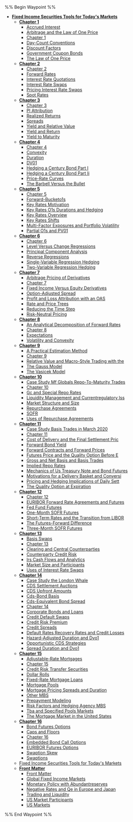 %% Begin Waypoint %%
- **[Fixed Income Securities Tools for Today's Markets](.md)**
	- **[Chapter 1](Chapter%201/Chapter%201.md)**
		- [Accrued Interest](Chapter%201/Accrued%20Interest.md)
		- [Arbitrage and the Law of One Price](Chapter%201/Arbitrage%20and%20the%20Law%20of%20One%20Price.md)
		- [Chapter 1](Chapter%201/Chapter%201.md)
		- [Day-Count Conventions](Chapter%201/Day-Count%20Conventions.md)
		- [Discount Factors](Chapter%201/Discount%20Factors.md)
		- [Government Coupon Bonds](Chapter%201/Government%20Coupon%20Bonds.md)
		- [The Law of One Price](Chapter%201/The%20Law%20of%20One%20Price.md)
	- **[Chapter 2](Chapter%202/Chapter%202.md)**
		- [Chapter 2](Chapter%202/Chapter%202.md)
		- [Forward Rates](Chapter%202/Forward%20Rates.md)
		- [Interest Rate Quotations](Chapter%202/Interest%20Rate%20Quotations.md)
		- [Interest Rate Swaps](Chapter%202/Interest%20Rate%20Swaps.md)
		- [Pricing Interest Rate Swaps](Chapter%202/Pricing%20Interest%20Rate%20Swaps.md)
		- [Spot Rates](Chapter%202/Spot%20Rates.md)
	- **[Chapter 3](Chapter%203/Chapter%203.md)**
		- [Chapter 3](Chapter%203/Chapter%203.md)
		- [Pl Attribution](Chapter%203/Pl%20Attribution.md)
		- [Realized Returns](Chapter%203/Realized%20Returns.md)
		- [Spreads](Chapter%203/Spreads.md)
		- [Yield and Relative Value](Chapter%203/Yield%20and%20Relative%20Value.md)
		- [Yield and Return](Chapter%203/Yield%20and%20Return.md)
		- [Yield to Maturity](Chapter%203/Yield%20to%20Maturity.md)
	- **[Chapter 4](Chapter%204/Chapter%204.md)**
		- [Chapter 4](Chapter%204/Chapter%204.md)
		- [Convexity](Chapter%204/Convexity.md)
		- [Duration](Chapter%204/Duration.md)
		- [DV01](Chapter%204/DV01.md)
		- [Hedging a Century Bond Part I](Chapter%204/Hedging%20a%20Century%20Bond%20Part%20I.md)
		- [Hedging a Century Bond Part Ii](Chapter%204/Hedging%20a%20Century%20Bond%20Part%20Ii.md)
		- [Price-Rate Curves](Chapter%204/Price-Rate%20Curves.md)
		- [The Barbell Versus the Bullet](Chapter%204/The%20Barbell%20Versus%20the%20Bullet.md)
	- **[Chapter 5](Chapter%205/Chapter%205.md)**
		- [Chapter 5](Chapter%205/Chapter%205.md)
		- [Forward-Bucketo1s](Chapter%205/Forward-Bucketo1s.md)
		- [Key Rates Motivation](Chapter%205/Key%20Rates%20Motivation.md)
		- [Key Rates O1s Durations and Hedging](Chapter%205/Key%20Rates%20O1s%20Durations%20and%20Hedging.md)
		- [Key Rates Overview](Chapter%205/Key%20Rates%20Overview.md)
		- [Key Rates Shifts](Chapter%205/Key%20Rates%20Shifts.md)
		- [Multi-Factor Exposures and Portfolio Volatility](Chapter%205/Multi-Factor%20Exposures%20and%20Portfolio%20Volatility.md)
		- [Partial O1s and PV01](Chapter%205/Partial%20O1s%20and%20PV01.md)
	- **[Chapter 6](Chapter%206/Chapter%206.md)**
		- [Chapter 6](Chapter%206/Chapter%206.md)
		- [Level Versus Change Regressions](Chapter%206/Level%20Versus%20Change%20Regressions.md)
		- [Principal Component Analysis](Chapter%206/Principal%20Component%20Analysis.md)
		- [Reverse Regressions](Chapter%206/Reverse%20Regressions.md)
		- [Single-Variable Regression Hedging](Chapter%206/Single-Variable%20Regression%20Hedging.md)
		- [Two-Variable Regression Hedging](Chapter%206/Two-Variable%20Regression%20Hedging.md)
	- **[Chapter 7](Chapter%207/Chapter%207.md)**
		- [Arbitrage Pricing of Derivatives](Chapter%207/Arbitrage%20Pricing%20of%20Derivatives.md)
		- [Chapter 7](Chapter%207/Chapter%207.md)
		- [Fixed Income Versus Equity Derivatives](Chapter%207/Fixed%20Income%20Versus%20Equity%20Derivatives.md)
		- [Option-Adjusted Spread](Chapter%207/Option-Adjusted%20Spread.md)
		- [Profit and Loss Attribution with an OAS](Chapter%207/Profit%20and%20Loss%20Attribution%20with%20an%20OAS.md)
		- [Rate and Price Trees](Chapter%207/Rate%20and%20Price%20Trees.md)
		- [Reducing the Time Step](Chapter%207/Reducing%20the%20Time%20Step.md)
		- [Risk-Neutral Pricing](Chapter%207/Risk-Neutral%20Pricing.md)
	- **[Chapter 8](Chapter%208/Chapter%208.md)**
		- [An Analytical Decomposition of Forward Rates](Chapter%208/An%20Analytical%20Decomposition%20of%20Forward%20Rates.md)
		- [Chapter 8](Chapter%208/Chapter%208.md)
		- [Expectations](Chapter%208/Expectations.md)
		- [Volatility and Convexity](Chapter%208/Volatility%20and%20Convexity.md)
	- **[Chapter 9](Chapter%209/Chapter%209.md)**
		- [A Practical Estimation Method](Chapter%209/A%20Practical%20Estimation%20Method.md)
		- [Chapter 9](Chapter%209/Chapter%209.md)
		- [Relative Value and Macro-Style Trading with the](Chapter%209/Relative%20Value%20and%20Macro-Style%20Trading%20with%20the.md)
		- [The Gauss Model](Chapter%209/The%20Gauss%20Model.md)
		- [The Vasicek Model](Chapter%209/The%20Vasicek%20Model.md)
	- **[Chapter 10](Chapter%2010/Chapter%2010.md)**
		- [Case Study Mf Globals Repo-To-Maturity Trades](Chapter%2010/Case%20Study%20Mf%20Globals%20Repo-To-Maturity%20Trades.md)
		- [Chapter 10](Chapter%2010/Chapter%2010.md)
		- [Gc and Special Repo Rates](Chapter%2010/Gc%20and%20Special%20Repo%20Rates.md)
		- [Liquidity Management and Currentregulatory Iss](Chapter%2010/Liquidity%20Management%20and%20Currentregulatory%20Iss.md)
		- [Market Structure and Size](Chapter%2010/Market%20Structure%20and%20Size.md)
		- [Repurchase Agreements](Chapter%2010/Repurchase%20Agreements.md)
		- [SOFR](Chapter%2010/SOFR.md)
		- [Uses of Repurchase Agreements](Chapter%2010/Uses%20of%20Repurchase%20Agreements.md)
	- **[Chapter 11](Chapter%2011/Chapter%2011.md)**
		- [Case Study Basis Trades in March 2020](Chapter%2011/Case%20Study%20Basis%20Trades%20in%20March%202020.md)
		- [Chapter 11](Chapter%2011/Chapter%2011.md)
		- [Cost of Delivery and the Final Settlement Pric](Chapter%2011/Cost%20of%20Delivery%20and%20the%20Final%20Settlement%20Pric.md)
		- [Forward Bond Yield](Chapter%2011/Forward%20Bond%20Yield.md)
		- [Forward Contracts and Forward Prices](Chapter%2011/Forward%20Contracts%20and%20Forward%20Prices.md)
		- [Futures Price and the Quality Option Before E](Chapter%2011/Futures%20Price%20and%20the%20Quality%20Option%20Before%20E.md)
		- [Gross and Net Basis and Basis Trades](Chapter%2011/Gross%20and%20Net%20Basis%20and%20Basis%20Trades.md)
		- [Implied Repo Rates](Chapter%2011/Implied%20Repo%20Rates.md)
		- [Mechanics of Us Treasury Note and Bond Futures](Chapter%2011/Mechanics%20of%20Us%20Treasury%20Note%20and%20Bond%20Futures.md)
		- [Motivations for a Delivery Basket and Conversi](Chapter%2011/Motivations%20for%20a%20Delivery%20Basket%20and%20Conversi.md)
		- [Pricing and Hedging Implications of Daily Sett](Chapter%2011/Pricing%20and%20Hedging%20Implications%20of%20Daily%20Sett.md)
		- [The Quality Option at Expiration](Chapter%2011/The%20Quality%20Option%20at%20Expiration.md)
	- **[Chapter 12](Chapter%2012/Chapter%2012.md)**
		- [Chapter 12](Chapter%2012/Chapter%2012.md)
		- [EURIBOR Forward Rate Agreements and Futures](Chapter%2012/EURIBOR%20Forward%20Rate%20Agreements%20and%20Futures.md)
		- [Fed Fund Futures](Chapter%2012/Fed%20Fund%20Futures.md)
		- [One-Month SOFR Futures](Chapter%2012/One-Month%20SOFR%20Futures.md)
		- [Short-Term Rates and the Transition from LIBOR](Chapter%2012/Short-Term%20Rates%20and%20the%20Transition%20from%20LIBOR.md)
		- [The Futures-Forward Difference](Chapter%2012/The%20Futures-Forward%20Difference.md)
		- [Three-Month SOFR Futures](Chapter%2012/Three-Month%20SOFR%20Futures.md)
	- **[Chapter 13](Chapter%2013/Chapter%2013.md)**
		- [Basis Swaps](Chapter%2013/Basis%20Swaps.md)
		- [Chapter 13](Chapter%2013/Chapter%2013.md)
		- [Clearing and Central Counterparties](Chapter%2013/Clearing%20and%20Central%20Counterparties.md)
		- [Counterparty Credit Risk](Chapter%2013/Counterparty%20Credit%20Risk.md)
		- [Irs Cash Flows and Analytics](Chapter%2013/Irs%20Cash%20Flows%20and%20Analytics.md)
		- [Market Size and Participants](Chapter%2013/Market%20Size%20and%20Participants.md)
		- [Uses of Interest Rate Swaps](Chapter%2013/Uses%20of%20Interest%20Rate%20Swaps.md)
	- **[Chapter 14](Chapter%2014/Chapter%2014.md)**
		- [Case Study the London Whale](Chapter%2014/Case%20Study%20the%20London%20Whale.md)
		- [CDS Settlement Auctions](Chapter%2014/CDS%20Settlement%20Auctions.md)
		- [CDS Upfront Amounts](Chapter%2014/CDS%20Upfront%20Amounts.md)
		- [Cds-Bond Basis](Chapter%2014/Cds-Bond%20Basis.md)
		- [Cds-Equivalent Bond Spread](Chapter%2014/Cds-Equivalent%20Bond%20Spread.md)
		- [Chapter 14](Chapter%2014/Chapter%2014.md)
		- [Corporate Bonds and Loans](Chapter%2014/Corporate%20Bonds%20and%20Loans.md)
		- [Credit Default Swaps](Chapter%2014/Credit%20Default%20Swaps.md)
		- [Credit Risk Premium](Chapter%2014/Credit%20Risk%20Premium.md)
		- [Credit Spreads](Chapter%2014/Credit%20Spreads.md)
		- [Default Rates Recovery Rates and Credit Losses](Chapter%2014/Default%20Rates%20Recovery%20Rates%20and%20Credit%20Losses.md)
		- [Hazard-Adjusted Duration and Dvo1](Chapter%2014/Hazard-Adjusted%20Duration%20and%20Dvo1.md)
		- [Opportunistic CDS Strategies](Chapter%2014/Opportunistic%20CDS%20Strategies.md)
		- [Spread Duration and Dvo1](Chapter%2014/Spread%20Duration%20and%20Dvo1.md)
	- **[Chapter 15](Chapter%2015/Chapter%2015.md)**
		- [Adjustable-Rate Mortgages](Chapter%2015/Adjustable-Rate%20Mortgages.md)
		- [Chapter 15](Chapter%2015/Chapter%2015.md)
		- [Credit Risk Transfer Securities](Chapter%2015/Credit%20Risk%20Transfer%20Securities.md)
		- [Dollar Rolls](Chapter%2015/Dollar%20Rolls.md)
		- [Fixed-Rate Mortgage Loans](Chapter%2015/Fixed-Rate%20Mortgage%20Loans.md)
		- [Mortgage Pools](Chapter%2015/Mortgage%20Pools.md)
		- [Mortgage Pricing Spreads and Duration](Chapter%2015/Mortgage%20Pricing%20Spreads%20and%20Duration.md)
		- [Other MBS](Chapter%2015/Other%20MBS.md)
		- [Prepayment Modeling](Chapter%2015/Prepayment%20Modeling.md)
		- [Risk Factors and Hedging Agency MBS](Chapter%2015/Risk%20Factors%20and%20Hedging%20Agency%20MBS.md)
		- [Tba and Specified Pools Markets](Chapter%2015/Tba%20and%20Specified%20Pools%20Markets.md)
		- [The Mortgage Market in the United States](Chapter%2015/The%20Mortgage%20Market%20in%20the%20United%20States.md)
	- **[Chapter 16](Chapter%2016/Chapter%2016.md)**
		- [Bond Futures Options](Chapter%2016/Bond%20Futures%20Options.md)
		- [Caps and Floors](Chapter%2016/Caps%20and%20Floors.md)
		- [Chapter 16](Chapter%2016/Chapter%2016.md)
		- [Embedded Bond Call Options](Chapter%2016/Embedded%20Bond%20Call%20Options.md)
		- [EURIBOR Futures Options](Chapter%2016/EURIBOR%20Futures%20Options.md)
		- [Swaption Skew](Chapter%2016/Swaption%20Skew.md)
		- [Swaptions](Chapter%2016/Swaptions.md)
	- [Fixed Income Securities Tools for Today's Markets](.md)
	- **[Front Matter](Front%20Matter/Front%20Matter.md)**
		- [Front Matter](Front%20Matter/Front%20Matter.md)
		- [Global Fixed Income Markets](Front%20Matter/Global%20Fixed%20Income%20Markets.md)
		- [Monetary Policy with Abundantreserves](Front%20Matter/Monetary%20Policy%20with%20Abundantreserves.md)
		- [Negative Rates and Qe in Europe and Japan](Front%20Matter/Negative%20Rates%20and%20Qe%20in%20Europe%20and%20Japan.md)
		- [Trading and Liquidity](Front%20Matter/Trading%20and%20Liquidity.md)
		- [US Market Participants](Front%20Matter/US%20Market%20Participants.md)
		- [US Markets](Front%20Matter/US%20Markets.md)

%% End Waypoint %%